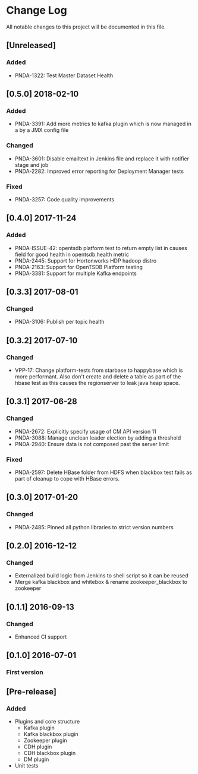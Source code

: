 # Change Log
All notable changes to this project will be documented in this file.

## [Unreleased]
### Added
- PNDA-1322: Test Master Dataset Health

## [0.5.0] 2018-02-10
### Added
- PNDA-3391: Add more metrics to kafka plugin which is now managed in a by a JMX config file

### Changed
- PNDA-3601: Disable emailtext in Jenkins file and replace it with notifier stage and job
- PNDA-2282: Improved error reporting for Deployment Manager tests

### Fixed
- PNDA-3257: Code quality improvements

## [0.4.0] 2017-11-24
### Added
- PNDA-ISSUE-42: opentsdb platform test to return empty list in causes field for good health in opentsdb.health metric
- PNDA-2445: Support for Hortonworks HDP hadoop distro
- PNDA-2163: Support for OpenTSDB Platform testing
- PNDA-3381: Support for multiple Kafka endpoints

## [0.3.3] 2017-08-01
### Changed
- PNDA-3106: Publish per topic health

## [0.3.2] 2017-07-10
### Changed
- VPP-17: Change platform-tests from starbase to happybase which is more performant. Also don't create and delete a table as part of the hbase test as this causes the regionserver to leak java heap space.

## [0.3.1] 2017-06-28
### Changed
- PNDA-2672: Explicitly specify usage of CM API version 11
- PNDA-3088: Manage unclean leader election by adding a threshold
- PNDA-2940: Ensure data is not composed past the server limit

### Fixed
- PNDA-2597: Delete HBase folder from HDFS when blackbox test fails as part of cleanup to cope with HBase errors.

## [0.3.0] 2017-01-20
### Changed
- PNDA-2485: Pinned all python libraries to strict version numbers

## [0.2.0] 2016-12-12
### Changed
- Externalized build logic from Jenkins to shell script so it can be reused
- Merge kafka blackbox and whitebox & rename zookeeper_blackbox to zookeeper

## [0.1.1] 2016-09-13
### Changed
- Enhanced CI support

## [0.1.0] 2016-07-01
### First version

## [Pre-release]
### Added

- Plugins and core structure
	- Kafka plugin
	- Kafka blackbox plugin
	- Zookeeper plugin
	- CDH plugin
	- CDH blackbox plugin
	- DM plugin
- Unit tests
